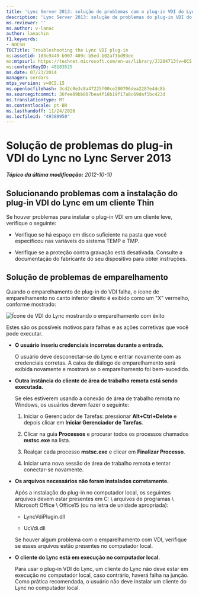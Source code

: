 ```yaml
---
title: 'Lync Server 2013: solução de problemas com o plug-in VDI do Lync'
description: 'Lync Server 2013: solução de problemas do plug-in VDI do Lync.'
ms.reviewer: ''
ms.author: v-lanac
author: lanachin
f1.keywords:
- NOCSH
TOCTitle: Troubleshooting the Lync VDI plug-in
ms:assetid: 183c9449-b907-409c-b5ed-b02af3bd93ee
ms:mtpsurl: https://technet.microsoft.com/en-us/library/JJ204713(v=OCS.15)
ms:contentKeyID: 48183525
ms.date: 07/23/2014
manager: serdars
mtps_version: v=OCS.15
ms.openlocfilehash: 3cd2c0e3c8a47225f00ce280706dea2287e4dc8b
ms.sourcegitcommit: 36fee89bb887bea4f18b19f17a8c69daf5bc423d
ms.translationtype: MT
ms.contentlocale: pt-BR
ms.lasthandoff: 11/24/2020
ms.locfileid: "49389950"
---
```

# <a name="troubleshooting-the-lync-vdi-plug-in-in-lync-server-2013"></a>Solução de problemas do plug-in VDI do Lync no Lync Server 2013

<div data-xmlns="http://www.w3.org/1999/xhtml">

<div class="topic" data-xmlns="http://www.w3.org/1999/xhtml" data-msxsl="urn:schemas-microsoft-com:xslt" data-cs="https://msdn.microsoft.com/">

<div data-asp="https://msdn2.microsoft.com/asp">



</div>

<div id="mainSection">

<div id="mainBody">

<span> </span>

_**Tópico da última modificação:** 2012-10-10_

<div>

## <a name="troubleshooting-issues-with-installing-the-lync-vdi-plug-in-on-a-thin-client"></a>Solucionando problemas com a instalação do plug-in VDI do Lync em um cliente Thin

Se houver problemas para instalar o plug-in VDI em um cliente leve, verifique o seguinte:

  - Verifique se há espaço em disco suficiente na pasta que você especificou nas variáveis do sistema TEMP e TMP.

  - Verifique se a proteção contra gravação está desativada. Consulte a documentação do fabricante do seu dispositivo para obter instruções.

</div>

<div>

## <a name="troubleshooting-issues-with-pairing"></a>Solução de problemas de emparelhamento

Quando o emparelhamento de plug-in do VDI falha, o ícone de emparelhamento no canto inferior direito é exibido como um "X" vermelho, conforme mostrado:

![Ícone de VDI do Lync mostrando o emparelhamento com êxito](images/JJ204948.303d618c-4bc8-41c4-8553-2475de0d395e(OCS.15).png "Ícone de VDI do Lync mostrando o emparelhamento com êxito")

Estes são os possíveis motivos para falhas e as ações corretivas que você pode executar.

  - **O usuário inseriu credenciais incorretas durante a entrada.**
    
    O usuário deve desconectar-se do Lync e entrar novamente com as credenciais corretas. A caixa de diálogo de emparelhamento será exibida novamente e mostrará se o emparelhamento foi bem-sucedido.

  - **Outra instância do cliente de área de trabalho remota está sendo executada.**
    
    Se eles estiverem usando a conexão de área de trabalho remota no Windows, os usuários devem fazer o seguinte:
    
    1.  Iniciar o Gerenciador de Tarefas: pressionar **Alt+Ctrl+Delete** e depois clicar em **Iniciar Gerenciador de Tarefas**.
    
    2.  Clicar na guia **Processos** e procurar todos os processos chamados **mstsc.exe** na lista.
    
    3.  Realçar cada processo **mstsc.exe** e clicar em **Finalizar Processo**. 
    
    4.  Iniciar uma nova sessão de área de trabalho remota e tentar conectar-se novamente. 

  - **Os arquivos necessários não foram instalados corretamente.**
    
    Após a instalação do plug-in no computador local, os seguintes arquivos devem estar presentes em C: \\ arquivos de programas \\ Microsoft Office \\ Office15 (ou na letra de unidade apropriada):
    
      - LyncVdiPlugin.dll
    
      - UcVdi.dll
    
    Se houver algum problema com o emparelhamento com VDI, verifique se esses arquivos estão presentes no computador local.

  - **O cliente do Lync está em execução no computador local.**
    
    Para usar o plug-in VDI do Lync, um cliente do Lync não deve estar em execução no computador local, caso contrário, haverá falha na junção. Como prática recomendada, o usuário não deve instalar um cliente do Lync no computador local.

</div>

</div>

<span> </span>

</div>

</div>

</div>

